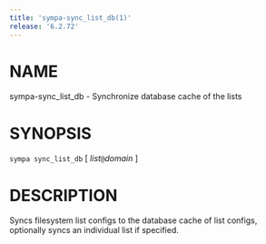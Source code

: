 ```yaml
---
title: 'sympa-sync_list_db(1)'
release: '6.2.72'
---
```


# NAME

sympa-sync\_list\_db - Synchronize database cache of the lists

# SYNOPSIS

`sympa sync_list_db` \[ _list_`@`_domain_ \]

# DESCRIPTION

Syncs filesystem list configs to the database cache of list configs,
optionally syncs an individual list if specified.
